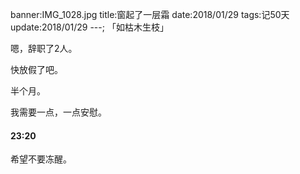banner:IMG_1028.jpg
title:窗起了一层霜
date:2018/01/29
tags:记50天
update:2018/01/29
---;
「如枯木生枝」

嗯，辞职了2人。

快放假了吧。

半个月。

我需要一点，一点安慰。

#### 23:20

希望不要冻醒。
